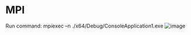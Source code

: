 # MPI
Run command: mpiexec –n <number of threads> ./x64/Debug/ConsoleApplication1.exe
![image](https://user-images.githubusercontent.com/89924895/211625128-9c905c77-8e17-452e-8f27-acc5ee408b6f.png)
